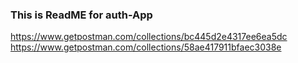 ### This is ReadME for auth-App
https://www.getpostman.com/collections/bc445d2e4317ee6ea5dc
https://www.getpostman.com/collections/58ae417911bfaec3038e
